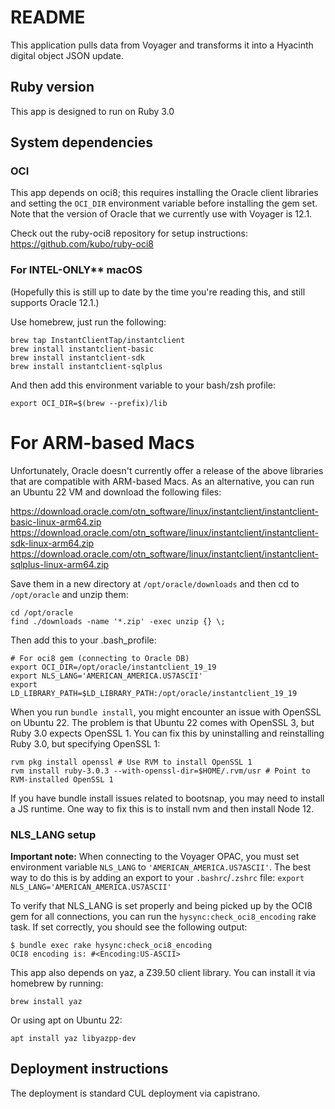 # README

This application pulls data from Voyager and transforms it into a Hyacinth digital object JSON update.

## Ruby version
This app is designed to run on Ruby 3.0

## System dependencies

### OCI

This app depends on oci8; this requires installing the Oracle client libraries and setting the `OCI_DIR` environment variable before installing the gem set.  Note that the version of Oracle that we currently use with Voyager is 12.1.

Check out the ruby-oci8 repository for setup instructions: https://github.com/kubo/ruby-oci8

### For INTEL-ONLY** macOS

(Hopefully this is still up to date by the time you're reading this, and still supports Oracle 12.1.)

Use homebrew, just run the following:

```
brew tap InstantClientTap/instantclient
brew install instantclient-basic
brew install instantclient-sdk
brew install instantclient-sqlplus
```

And then add this environment variable to your bash/zsh profile:

```
export OCI_DIR=$(brew --prefix)/lib
```

# For ARM-based Macs

Unfortunately, Oracle doesn't currently offer a release of the above libraries that are compatible with ARM-based Macs.  As an alternative, you can run an Ubuntu 22 VM and download the following files:

https://download.oracle.com/otn_software/linux/instantclient/instantclient-basic-linux-arm64.zip
https://download.oracle.com/otn_software/linux/instantclient/instantclient-sdk-linux-arm64.zip
https://download.oracle.com/otn_software/linux/instantclient/instantclient-sqlplus-linux-arm64.zip

Save them in a new directory at `/opt/oracle/downloads` and then cd to `/opt/oracle` and unzip them:

```
cd /opt/oracle
find ./downloads -name '*.zip' -exec unzip {} \;
```

Then add this to your .bash_profile:
```
# For oci8 gem (connecting to Oracle DB)
export OCI_DIR=/opt/oracle/instantclient_19_19
export NLS_LANG='AMERICAN_AMERICA.US7ASCII'
export LD_LIBRARY_PATH=$LD_LIBRARY_PATH:/opt/oracle/instantclient_19_19
```

When you run `bundle install`, you might encounter an issue with OpenSSL on Ubuntu 22.  The problem is that Ubuntu 22 comes with OpenSSL 3, but Ruby 3.0 expects OpenSSL 1.  You can fix this by uninstalling and reinstalling Ruby 3.0, but specifying OpenSSL 1:

```
rvm pkg install openssl # Use RVM to install OpenSSL 1
rvm install ruby-3.0.3 --with-openssl-dir=$HOME/.rvm/usr # Point to RVM-installed OpenSSL 1
```

If you have bundle install issues related to bootsnap, you may need to install a JS runtime.  One way to fix this is to install nvm and then install Node 12.

### NLS_LANG setup

**Important note:** When connecting to the Voyager OPAC, you must set environment variable `NLS_LANG` to `'AMERICAN_AMERICA.US7ASCII'`.  The best way to do this is by adding an export to your `.bashrc`/`.zshrc` file: `export NLS_LANG='AMERICAN_AMERICA.US7ASCII'`

To verify that NLS_LANG is set properly and being picked up by the OCI8 gem for all connections, you can run the `hysync:check_oci8_encoding` rake task. If set correctly, you should see the following output:

```
$ bundle exec rake hysync:check_oci8_encoding
OCI8 encoding is: #<Encoding:US-ASCII>
```

This app also depends on yaz, a Z39.50 client library.  You can install it via homebrew by running:

```
brew install yaz
```

Or using apt on Ubuntu 22:

```
apt install yaz libyazpp-dev
```

## Deployment instructions
The deployment is standard CUL deployment via capistrano.
